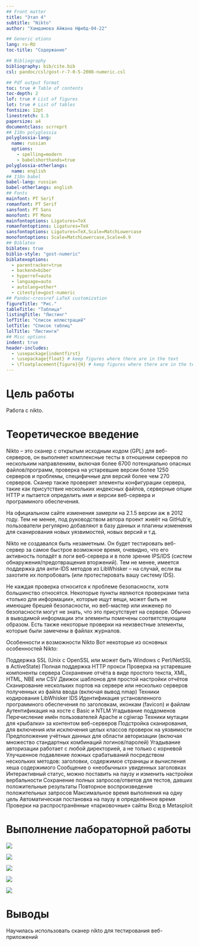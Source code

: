 ```yaml
---
## Front matter
title: "Этап 4"
subtitle: "Nikto"
author: "Хамдамова Айжана Нфибд-04-22"

## Generic otions
lang: ru-RU
toc-title: "Содержание"

## Bibliography
bibliography: bib/cite.bib
csl: pandoc/csl/gost-r-7-0-5-2008-numeric.csl

## Pdf output format
toc: true # Table of contents
toc-depth: 2
lof: true # List of figures
lot: true # List of tables
fontsize: 12pt
linestretch: 1.5
papersize: a4
documentclass: scrreprt
## I18n polyglossia
polyglossia-lang:
  name: russian
  options:
	- spelling=modern
	- babelshorthands=true
polyglossia-otherlangs:
  name: english
## I18n babel
babel-lang: russian
babel-otherlangs: english
## Fonts
mainfont: PT Serif
romanfont: PT Serif
sansfont: PT Sans
monofont: PT Mono
mainfontoptions: Ligatures=TeX
romanfontoptions: Ligatures=TeX
sansfontoptions: Ligatures=TeX,Scale=MatchLowercase
monofontoptions: Scale=MatchLowercase,Scale=0.9
## Biblatex
biblatex: true
biblio-style: "gost-numeric"
biblatexoptions:
  - parentracker=true
  - backend=biber
  - hyperref=auto
  - language=auto
  - autolang=other*
  - citestyle=gost-numeric
## Pandoc-crossref LaTeX customization
figureTitle: "Рис."
tableTitle: "Таблица"
listingTitle: "Листинг"
lofTitle: "Список иллюстраций"
lotTitle: "Список таблиц"
lolTitle: "Листинги"
## Misc options
indent: true
header-includes:
  - \usepackage{indentfirst}
  - \usepackage{float} # keep figures where there are in the text
  - \floatplacement{figure}{H} # keep figures where there are in the text
---
```


# Цель работы

Работа с nikto.



# Теоретическое введение

Nikto – это сканер с открытым исходным кодом (GPL) для веб-серверов, он выполняет комплексные тесты в отношении серверов по нескольким направлениям, включая более 6700 потенциально опасных файлов/программ, проверка на устаревшие версии более 1250 серверов и проблемы, специфичные для версий более чем 270 серверов. Сканер также проверяет элементы конфигурации сервера, такие как присутствие нескольких индексных файлов, серверные опции HTTP и пытается определить имя и версии веб-сервера и программного обеспечения.

На официальном сайте изменения замерли на 2.1.5 версии аж в 2012 году. Тем не менее, под руководством автора проект живёт на GitHub’е, пользователи регулярно добавляют в базу данных и плагины изменения для сканирования новых уязвимостей, новых версий и т.д.

Nikto не создавался быть незаметным. Он будет тестировать веб-сервер за самое быстрое возможное время, очевидно, что его активность попадёт в логи веб-сервера и в поле зрение IPS/IDS (систем обнаружения/предотвращения вторжений). Тем не менее, имеется поддержка для анти-IDS методов из LibWhisker – на случай, если вы захотите их попробовать (или протестировать вашу систему IDS).

Не каждая проверка относится к проблеме безопасности, хотя большинство относятся. Некоторые пункты являются проверками типа «только для информации», которые ищут вещи, может быть не имеющие брешей безопасности, но веб-мастер или инженер по безопасности могут не знать, что это присутствует на сервере. Обычно в выводимой информации эти элементы помечены соответствующим образом. Есть также некоторые проверки на неизвестные элементы, которые были замечены в файлах журналов.

Особенности и возможности Nikto
Вот некоторые из основных особенностей Nikto:

Поддержка SSL (Unix с OpenSSL или может быть Windows с Perl/NetSSL в ActiveState)
Полная поддержка HTTP прокси
Проверка на устаревшие компоненты сервера
Сохранение отчёта в виде простого текста, XML, HTML, NBE или CSV
Движок шаблонов для простой настройки отчётов
Сканирование нескольких портов на сервере или несколько серверов полученных из файла ввода (включая вывод nmap)
Техники кодирования LibWhisker IDS
Идентификация установленного программного обеспечения по заголовкам, иконкам (favicon) и файлам
Аутентификация на хосте с Basic и NTLM
Угадывание поддоменов
Перечисление имён пользователей Apache и cgiwrap
Техники мутации для «рыбалки» за контентом веб-серверов
Подстройка сканирования, для включения или исключения целых классов проверок на уязвимости
Предположение учётных данных для области авторизации (включая множество стандартных комбинаций логинов/паролей)
Угадывание авторизации работает с любой директорией, а не только с корневой
Улучшенное подавление ложных срабатываний посредством нескольких методов: заголовки, содержимое страницы и вычисления хеша содержимого
Сообщение о «необычных» увиденных заголовках
Интерактивный статус, можно поставить на паузу и изменить настройки вербальности
Сохранение полных запросов/ответов для тестов, давших положительные результаты
Повторное воспроизведение положительных запросов
Максимальное время выполнения на одну цель
Автоматическая постановка на паузу в определённое время
Проверки на распространённые «парковочные» сайты
Вход в Metasploit

# Выполнение лабораторной работы

![](image/1.bmp)

![](image/2.bmp)

![](image/3.bmp)

![](image/4.bmp)

![](image/5.bmp)

# Выводы

Научилась использовать сканер nikto для тестирования веб-приложений
